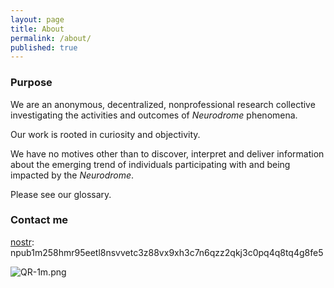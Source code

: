 ```yaml
---
layout: page
title: About
permalink: /about/
published: true
---
```

### Purpose
We are an anonymous, decentralized, nonprofessional research collective investigating the activities and outcomes of _Neurodrome_ phenomena. 

Our work is rooted in curiosity and objectivity. 

We have no motives other than to discover, interpret and deliver information about the emerging trend of individuals participating with and being impacted by the _Neurodrome_.

Please see our glossary.

### Contact me

[nostr](https://nostr.com):
npub1m258hmr95eetl8nsvvetc3z88vx9xh3c7n6qzz2qkj3c0pq4q8tq4g8fe5

![QR-1m.png]({{site.baseurl}}/QR-1m.png)
